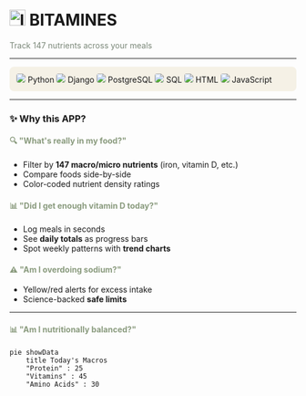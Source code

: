 # <img src="logo.png" width="28" height="28" alt="logo"> BITAMINES  
<span style="color:#7A8778">Track 147 nutrients across your meals</span>  

---

<div style="background:#F5F1E6;padding:12px;border-radius:8px;margin-top:8px">  
<img src="https://img.icons8.com/color/24/000000/python.png" style="background:#F5F1E6;border-radius:4px"/> Python  
<img src="https://img.icons8.com/ios-filled/24/000000/django.png" style="background:#F5F1E6;border-radius:4px"/> Django  
<img src="https://img.icons8.com/color/24/000000/postgreesql.png" style="background:#F5F1E6;border-radius:4px"/> PostgreSQL  
<img src="https://img.icons8.com/color/24/000000/sql.png" style="background:#F5F1E6;border-radius:4px"/> SQL  
<img src="https://img.icons8.com/color/24/000000/html-5.png" style="background:#F5F1E6;border-radius:4px"/> HTML  
<img src="https://img.icons8.com/color/24/000000/javascript.png" style="background:#F5F1E6;border-radius:4px"/> JavaScript  
</div>  

---

### ✨ Why this APP?  

#### <span style="color:#8A9B7E">🔍 "What's really in my food?"</span>  
- Filter by **147 macro/micro nutrients** (iron, vitamin D, etc.)  
- Compare foods side-by-side  
- Color-coded nutrient density ratings  

#### <span style="color:#8A9B7E">📊 "Did I get enough vitamin D today?"</span>  
- Log meals in seconds  
- See **daily totals** as progress bars  
- Spot weekly patterns with **trend charts**  

#### <span style="color:#8A9B7E">⚠️ "Am I overdoing sodium?"</span>  
- Yellow/red alerts for excess intake  
- Science-backed **safe limits**  

---

#### <span style="color:#8A9B7E">📊 "Am I nutritionally balanced?"</span>  
```mermaid  
pie showData  
    title Today's Macros  
    "Protein" : 25  
    "Vitamins" : 45  
    "Amino Acids" : 30  


